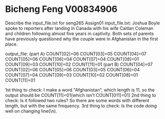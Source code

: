 # Bicheng Feng V00834906
Describe the input_file.txt for seng265 Assign01
input_file.txt:
Joshua Boyle spoke to reporters after landing in Canada with his wife Caitlan Coleman and children following almost five years in captivity.
Both sets of parents have previously questioned why the couple were in Afghanistan in the first place.

output_file:
(part A)
COUNT[02]=06
COUNT[03]=05
COUNT[04]=07
COUNT[05]=06
COUNT[06]=04
COUNT[07]=04
COUNT[08]=01
COUNT[09]=03
COUNT[10]=02
COUNT[11]=01
(part B)
COUNT[04]=07
COUNT[02]=06
COUNT[05]=06
COUNT[03]=05
COUNT[06]=04
COUNT[07]=04
COUNT[09]=03
COUNT[10]=02
COUNT[08]=01
COUNT[11]=01

1st thing to check: I make a word "Afghanistan", which length is 11, so the output should be COUNT[11]=01(which isn't COUNT[011]=01)
2nd thing to check: Is it followed two rules? So there are some words with different length, but with the same frequency.
3rd thing to check: Is the code doing well on changing line(\n).
